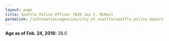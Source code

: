 ```yaml
---
layout: page
title: Seattle Police Officer 7619 Jay C. McNeil
permalink: /information/agencies/city_of_seattle/seattle_police_department/copbook/7619/
---
```


**Age as of Feb. 24, 2016:** 38.0
